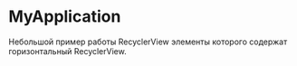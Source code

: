 # MyApplication


Небольшой пример работы RecyclerView элементы которого содержат горизонтальный RecyclerView.

